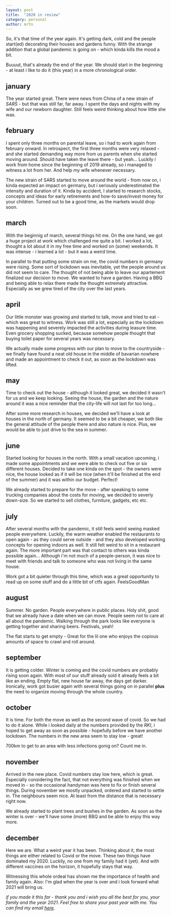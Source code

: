 ```yaml
---
layout: post
title:  "2020 in review"
category: personal
author: mrtn
---
```


So, it's that time of the year again. It's getting dark, cold and the people start(ed) decorating their houses and gardens funny. With the strange addition that a global pandemic is going on - which kinda kills the mood a bit. 

Buuuut, that's already the end of the year. We should start in the beginning - at least i like to do it (this year) in a more chronological order. 

## january

The year started great. There were news from China of a new strain of _SARS_ - but that was still far, far away. I spent the days and nights with my wife and our newborn daughter. Still feels weird thinking about how little she was. 

## february
I spent only three months on parental leave, so i had to work again from february onward. In retrospect, the first three months were very relaxed - and she started demanding way more from us parents when she started moving around. Should have taken the leave there - but yeah... Luckily i work from home since the beginning of 2019 already, so i managed to witness a lot from her. And help my wife whenever necessary. 

The new strain of SARS started to move around the world - from now on, i kinda expected an impact on germany, but i seriously underestimated the intensity and duration of it. Kinda by accident, I started to research stocks, concepts and ideas for early retirements and how-to save/invest money for your children. Turned out to be a good time, as the markets would drop soon. 


## march

With the beginnig of march, several things hit me. On the one hand, we got a huge project at work which challenged me quite a bit. I worked a lot, thought a lot about it in my free time and worked on (some) weekends. It was intense - i learned a lot - but it was a weird time. 

In parallel to that putting some strain on me, the covid numbers in germany were rising. Some sort of lockdown was inevitable, yet the people around us did not seem to care. The thought of not being able to leave our apartement finalized our decision to move. We wanted to have a garden. Having a BBQ and being able to relax there made the thought extremely attractive. Especially as we grew tired of the city over the last years. 


## april

Our little monster was growing and started to talk, move and tried to eat - which was great to witness. Work was still a lot, especially as the lockdown was happening and severely impacted the activities during leasure time. Even grocery shopping sucked, because somehow people thought that buying toilet paper for several years was necessary. 

We actually made some progress with our plan to move to the countryside - we finally have found a neat old house in the middle of bavarian nowhere and made an appointment to check it out, as soon as the lockdown was lifted. 

## may

Time to check out the house - although it looked great, we decided it wasn't for us and we keep looking. Seeing the house, the garden and the nature around it was a nice reminder that the city-life will not last for too long... 

After some more research in houses, we decided we'll have a look at houses in the north of germany. It seemed to be a bit cheaper, we both like the general attitude of the people there and also nature is nice. Plus, we would be able to just drive to the sea in summer.  


## june

Started looking for houses in the north. With a small vacation upcoming, i made some appointments and we were able to check out five or six different houses. Decided to take one kinda on the spot - the owners were nice, the house looked as if it will be nice (when it'll be finished at the end of the summer) and it was within our budget. Perfect!

We already started to prepare for the move - after speaking to some trucking companies about the costs for moving, we decided to severly down-size. So we started to sell clothes, furniture, gadgets, etc etc. 

## july

After several months with the pandemic, it still feels weird seeing masked people everywhere. Luckily, the warm weather enabled the restaurants to open again - as they could serve outside - and they also developed working concepts for opening indoors as well. It still felt weird to sit in a restaurant again. The more important part was that contact to others was kinda possible again... Although i'm not much of a people-person, it was nice to meet with friends and talk to someone who was not living in the same house. 

Work got a bit quieter through this time, which was a great opportunity to read up on some stuff and do a little bit of ctfs again. FeelsGoodMan


## august

Summer. No garden. People everywhere in public places. Holy shit, good that we already have a date when we can move. People seem not to care at all about the pandemic. Walking through the park looks like everyone is getting together and sharing beers. Festivals, yeah!

The flat starts to get empty - Great for the lil one who enjoys the copious amounts of space to crawl and roll around. 


## september

It is getting colder. Winter is coming and the covid numbers are probably rising soon again. With most of our stuff already sold it already feels a bit like an ending. Empty flat, new house far away, the days get darker. Ironically, work got busier again with several things going on in parallel **plus** the need to organize moving through the whole country. 

 
## october

It is time. For both the move as well as the second wave of covid. So we had to do it alone. While i looked daily at the numbers provided by the _RKI_, i hoped to get away as soon as possible - hopefully before we have another lockdown. The numbers in the new area seem to stay low - great! 

700km to get to an area with less infections gonig on? Count me in. 

## november

Arrived in the new place. Covid numbers stay low here, which is great. Especially considering the fact, that not everything was finished when we moved in - so the occasional handyman was here to fix or finish several things. During november we mostly unpacked, ordered and started to settle in. The neighbours seem nice. At least from the distance that is necessary right now. 

We already started to plant trees and bushes in the garden. As soon as the winter is over - we'll have some (more) BBQ and be able to enjoy this way more. 


## december

Here we are. What a weird year it has been. Thinking about it, the most things are either related to Covid or the move. These two things have dominated my 2020. Luckily, no one from my family had it (yet). And with different vaccines on the horizon, it hopefully stays that way. 

Witnessing this whole ordeal has shown me the importance of health and family again. Also: I'm glad when the year is over and i look forward what 2021 will bring us.

_if you made it this far - thank you and i wish you all the best for you, your family and the year 2021. Feel free to share your past year with me. You can find my email [here](../pages/imprint)._

 


